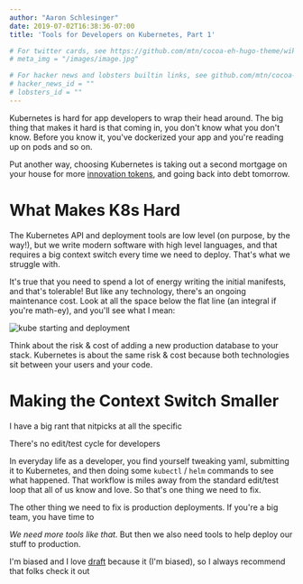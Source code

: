 ```yaml
---
author: "Aaron Schlesinger"
date: 2019-07-02T16:38:36-07:00
title: 'Tools for Developers on Kubernetes, Part 1'

# For twitter cards, see https://github.com/mtn/cocoa-eh-hugo-theme/wiki/Twitter-cards
# meta_img = "/images/image.jpg"

# For hacker news and lobsters builtin links, see github.com/mtn/cocoa-eh-hugo-theme/wiki/Social-Links
# hacker_news_id = ""
# lobsters_id = ""
---
```


Kubernetes is hard for app developers to wrap their head around. The big thing that makes it hard is that coming in, you don't know what you don't know. Before you know it, you've dockerized your app and you're reading up on pods and so on.

Put another way, choosing Kubernetes is taking out a second mortgage on your house for more [innovation tokens](http://boringtechnology.club/#17), and going back into debt tomorrow.

# What Makes K8s Hard

The Kubernetes API and deployment tools are low level (on purpose, by the way!), but we write modern software with high level languages, and that requires a big context switch every time we need to deploy. That's what we struggle with.

It's true that you need to spend a lot of energy writing the initial manifests, and that's tolerable! But like any technology, there's an ongoing maintenance cost. Look at all the space below the flat line (an integral if you're math-ey), and you'll see what I mean:

![kube starting and deployment](/images/kube-hard-energy.png)

Think about the risk & cost of adding a new production database to your stack. Kubernetes is about the same risk & cost because both technologies sit between your users and your code.

# Making the Context Switch Smaller

I have a big rant that nitpicks at all the specific 

There's no edit/test cycle for developers

In everyday life as a developer, you find yourself tweaking yaml, submitting it to Kubernetes, and then doing some `kubectl` / `helm` commands to see what happened. That workflow is miles away from the standard edit/test loop that all of us know and love. So that's one thing we need to fix.

The other thing we need to fix is production deployments. If you're a big team, you have time to 

 _We need more tools like that._ But then we also need tools to help deploy our stuff to production.

I'm biased and I love [draft](https://draft.sh) because it  (I'm biased), so I always recommend that folks check it out



